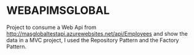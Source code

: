 # WEBAPIMSGLOBAL
Project to consume a Web Api from http://masglobaltestapi.azurewebsites.net/api/Employees and show the data in a MVC project, I used the Repository Pattern and the Factory Pattern.
